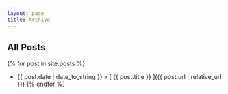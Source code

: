 ```yaml
---
layout: page
title: Archive
---
```


## All Posts

{% for post in site.posts %}
  * {{ post.date | date_to_string }} &raquo; [ {{ post.title }} ]({{ post.url | relative_url }})
{% endfor %}
